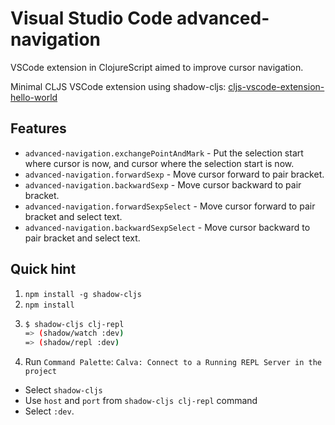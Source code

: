 # Visual Studio Code advanced-navigation

VSCode extension in ClojureScript aimed to improve cursor navigation.

Minimal CLJS VSCode extension using shadow-cljs: 
[cljs-vscode-extension-hello-world](https://github.com/Saikyun/cljs-vscode-extension-hello-world)

## Features

* `advanced-navigation.exchangePointAndMark` - Put the selection start where 
    cursor is now, and cursor where the selection start is now.
* `advanced-navigation.forwardSexp` - Move cursor forward to pair bracket.
* `advanced-navigation.backwardSexp` - Move cursor backward to pair bracket.
* `advanced-navigation.forwardSexpSelect` - Move cursor forward to pair bracket
    and select text.
* `advanced-navigation.backwardSexpSelect` - Move cursor backward to pair bracket
    and select text.

## Quick hint

1. `npm install -g shadow-cljs`
2. `npm install`
3.  ```bash
    $ shadow-cljs clj-repl
    => (shadow/watch :dev)
    => (shadow/repl :dev)
    ```
4. Run `Command Palette`: `Calva: Connect to a Running REPL Server in the project`
* Select `shadow-cljs`
* Use `host` and `port` from `shadow-cljs clj-repl` command
* Select `:dev`.